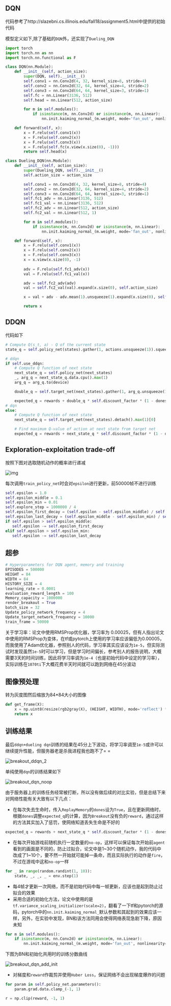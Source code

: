 ## DQN

代码参考了http://slazebni.cs.illinois.edu/fall18/assignment5.html中提供的初始代码

模型定义如下,除了基础的`DQN`外，还实现了`Dueling_DQN`

```python
import torch
import torch.nn as nn
import torch.nn.functional as F

class DQN(nn.Module):
    def __init__(self, action_size):
        super(DQN, self).__init__()
        self.conv1 = nn.Conv2d(4, 32, kernel_size=8, stride=4)
        self.conv2 = nn.Conv2d(32, 64, kernel_size=4, stride=2)
        self.conv3 = nn.Conv2d(64, 64, kernel_size=3, stride=1)
        self.fc = nn.Linear(3136, 512)
        self.head = nn.Linear(512, action_size)

        for m in self.modules():
            if isinstance(m, nn.Conv2d) or isinstance(m, nn.Linear):
                nn.init.kaiming_normal_(m.weight, mode='fan_out', nonlinearity='relu')

    def forward(self, x):
        x = F.relu(self.conv1(x))
        x = F.relu(self.conv2(x))
        x = F.relu(self.conv3(x))
        x = F.relu(self.fc(x.view(x.size(0), -1)))
        return self.head(x)

class Dueling_DQN(nn.Module):
    def __init__(self, action_size):
        super(Dueling_DQN, self).__init__()
        self.action_size = action_size

        self.conv1 = nn.Conv2d(4, 32, kernel_size=8, stride=4)
        self.conv2 = nn.Conv2d(32, 64, kernel_size=4, stride=2)
        self.conv3 = nn.Conv2d(64, 64, kernel_size=3, stride=1)
        self.fc1_adv = nn.Linear(3136, 512)
        self.fc1_val = nn.Linear(3136, 512)
        self.fc2_adv = nn.Linear(512, action_size)
        self.fc2_val = nn.Linear(512, 1)

        for m in self.modules():
            if isinstance(m, nn.Conv2d) or isinstance(m, nn.Linear):
                nn.init.kaiming_normal_(m.weight, mode='fan_out', nonlinearity='relu')

    def forward(self, x):
        x = F.relu(self.conv1(x))
        x = F.relu(self.conv2(x))
        x = F.relu(self.conv3(x))
        x = x.view(x.size(0), -1)
        
        adv = F.relu(self.fc1_adv(x))
        val = F.relu(self.fc1_val(x))

        adv = self.fc2_adv(adv)
        val = self.fc2_val(val).expand(x.size(0), self.action_size)

        x = val + adv - adv.mean(1).unsqueeze(1).expand(x.size(0), self.action_size)

        return x
```



## DDQN

代码如下

```python
# Compute Q(s_t, a) - Q of the current state
state_q = self.policy_net(states).gather(1, actions.unsqueeze(1)).squeeze(1)

# ddqn
if self.use_ddqn:
    # Compute Q function of next state
    next_state_q = self.policy_net(next_states)
    _, arg_q = next_state_q.data.cpu().max(1)
    arg_q = arg_q.to(device)

    double_q = self.target_net(next_states).gather(1, arg_q.unsqueeze(1)).squeeze(1)

    expected_q = rewards + double_q * self.discount_factor * (1 - dones)
# dqn
else:
    # Compute Q function of next state
    next_state_q = self.target_net(next_states).detach().max(1)[0]

    # Find maximum Q-value of action at next state from target net
    expected_q = rewards + next_state_q * self.discount_factor * (1 - dones)
```



## Exploration-exploitation trade-off

按照下图对选取随机动作的概率进行递减

 ![img](实验报告.assets/epsilon.png)

每次调用`train_policy_net`时会对`epsilon`进行更新，前50000帧不进行训练

 ```python
self.epsilon = 1.0  
self.epsilon_middle = 0.1
self.epsilon_min = 0.01
self.explore_step = 1000000 / 4
self.epsilon_first_decay = (self.epsilon - self.epsilon_middle) / self.explore_step
self.epsilon_last_decay = (self.epsilon_middle - self.epsilon_min) / self.explore_step
if self.epsilon > self.epsilon_middle:
    self.epsilon -= self.epsilon_first_decay
elif self.epsilon > self.epsilon_min:
    self.epsilon -= self.epsilon_last_decay
 ```



## 超参

```python
# Hyperparameters for DQN agent, memory and training
EPISODES = 500000
HEIGHT = 84
WIDTH = 84
HISTORY_SIZE = 4
learning_rate = 0.0001
evaluation_reward_length = 100
Memory_capacity = 1000000
render_breakout = True
batch_size = 32
Update_policy_network_frequency = 4
Update_target_network_frequency = 10000
train_frame = 50000
```

关于学习率：论文中使用RMSProp优化器，学习率为 0.00025，但有人指出论文中使用的RMSProp为变体，在tf或pytorch上使用的学习率应该偏低为0.00005，而我使用了Adam优化器，参照别人的代码，学习率其实应该设为`1e-5`，但实际测试时发现虽然`1e-5`时可以学习，但是学习时间偏长，参考别人的报告说明，大概需要3天的时间训练，因此将学习率调为`1e-4`（也是初始代码中设定的学习率），实际训练在`1070ti`下大概花费半天时间就可以跑到网络在45分波动

## 图像预处理

转为灰度图然后缩放为84*84大小的图像

```python
def get_frame(X):
    x = np.uint8(resize(rgb2gray(X), (HEIGHT, WIDTH), mode='reflect') * 255)
    return x
```



## 训练结果

最后`ddqn+dueling dqn`训练的结果在45分上下波动，将学习率调至`1e-5`或许可以继续提升性能，但服务器老是杀我进程我也跑不了= =

![breakout_ddqn_2](实验报告.assets/breakout_ddqn_2.png)

单纯使用`dqn`的训练结果如下

![breakout_dqn_noop](实验报告.assets/breakout_dqn_noop.png)

由于服务器上的训练任务经常被打断，所以没有做后续的对比实验，但是总结下来对网络性能有关大致有以下几点：

- 在每次失去生命时，传入`ReplayMemory`的`dones`设为`True`，且在更新网络时，根据`dones`调整`expected_q`的计算，因为`Breakout`没有负的`reward`，通过这样的方法其实加入了惩罚，使网络知道丢失生命是不好的

```python
expected_q = rewards + next_state_q * self.discount_factor * (1 - dones)
```

- 在每次开始游戏前随机执行一定数量的`no-op`，这样可以保证每次开始前`agent`看到的画面是不同的，防止过拟合，论文中是1\~30个随机动作，我的代码中改成了1\~10个，要不然一开始就可能掉一条命，而且实际执行的动作是`fire`，不过在游戏中这和`no-op`一样

```python
for _ in range(random.randint(1, 10)):
    state, _, _, _ = env.step(1)
```

- 每4帧才更新一次网络，而不是初始代码中每一帧更新，应该也是起到防止过拟合的效果
- 采用合适的初始化方法，论文中使用的是`tf.variance_scaling_initializer(scale=2)`，翻看了一下tf和pytorch的源码，pytorch中的`nn.init.kaiming_normal_`默认参数和其起到的效果应该一样，另外，在实验中发现，BN和该方法同用会使得网络表现急剧下降，原因未知

```python
for m in self.modules():
    if isinstance(m, nn.Conv2d) or isinstance(m, nn.Linear):
        nn.init.kaiming_normal_(m.weight, mode='fan_out', nonlinearity='relu')
```

下图为BN和初始化共用时的训练分数曲线

![breakout_dqn_add_init](实验报告.assets/breakout_dqn_add_init.png)

- 对梯度和`reward`作裁剪并使用`Huber Loss`，保证网络不会出现梯度爆炸的问题

```python
for param in self.policy_net.parameters():
    param.grad.data.clamp_(-1, 1)
```

```python
r = np.clip(reward, -1, 1)
```




